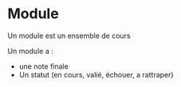 # Module

Un module est un ensemble de cours

Un module a :
  - une note finale
  - Un statut (en cours, valié, échouer, a rattraper)
